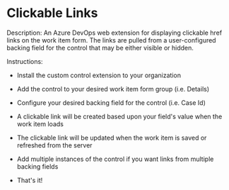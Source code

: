 # Clickable Links
Description:
An Azure DevOps web extension for displaying clickable href links on the work item form. The links are pulled from a user-configured backing field for the control that may be either visible or hidden.

Instructions:
- Install the custom control extension to your organization

- Add the control to your desired work item form group (i.e. Details)

- Configure your desired backing field for the control (i.e. Case Id)

- A clickable link will be created based upon your field's value when the work item loads

- The clickable link will be updated when the work item is saved or refreshed from the server

- Add multiple instances of the control if you want links from multiple backing fields

- That's it!
